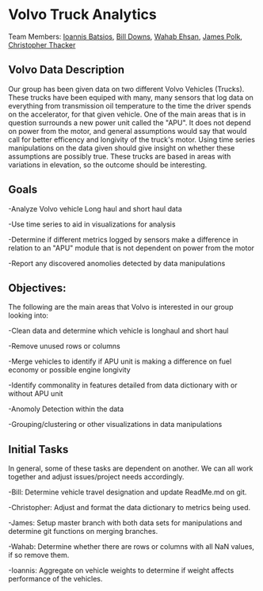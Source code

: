 # Volvo Truck Analytics

Team Members: [Ioannis Batsios](https://github.com/IBatsios), [Bill Downs](https://github.com/WilliamWallaceKildFiftyMen), [Wahab Ehsan](https://github.com/WahabEhsan), [James Polk](https://github.com/methos237), [Christopher Thacker](https://github.com/Kozmocha)

## Volvo Data Description 
 
 Our group has been given data on two different Volvo Vehicles (Trucks). These trucks have been equiped with many, many sensors that log data on everything from transmission oil temperature to the time the driver spends on the accelerator, for that given vehicle. One of the main areas that is in question surrounds a new power unit called the "APU". It does not depend on power from the motor, and general assumptions would say that would call for better efficency and longivity of the truck's motor. Using time series manipulations on the data given should give insight on whether these assumptions are possibly true. These trucks are based in areas with variations in elevation, so the outcome should be interesting. 
 
 ## Goals
 
 -Analyze Volvo vehicle Long haul and short haul data
 
 -Use time series to aid in visualizations for analysis 
 
 -Determine if different metrics logged by sensors make a difference in relation to an "APU" module that is not dependent on power from the motor  
 
 -Report any discovered anomolies detected by data manipulations 
 
 ## Objectives:
 
 The following are the main areas that Volvo is interested in our group looking into:

-Clean data and determine which vehicle is longhaul and short haul

-Remove unused rows or columns

-Merge vehicles to identify if APU unit is making a difference on fuel economy or possible engine longivity

-Identify commonality in features detailed from data dictionary with or without APU unit

-Anomoly Detection within the data 

-Grouping/clustering or other visualizations in data manipulations  

## Initial Tasks
In general, some of these tasks are dependent on another.  We can all work together and adjust issues/project needs accordingly.

-Bill: Determine vehicle travel designation and update ReadMe.md on git.

-Christopher: Adjust and format the data dictionary to metrics being used.

-James: Setup master branch with both data sets for manipulations and determine git functions on merging branches.

-Wahab: Determine whether there are rows or columns with all NaN values, if so remove them.

-Ioannis: Aggregate on vehicle weights to determine if weight affects performance of the vehicles. 



